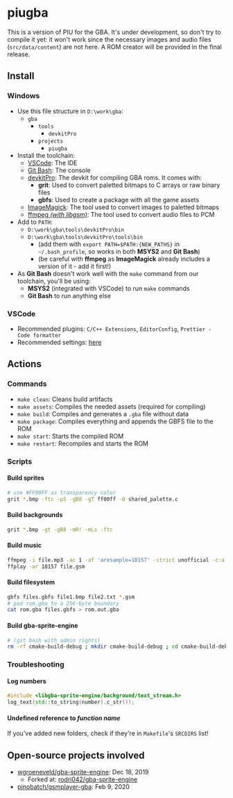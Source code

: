 # piugba

This is a version of PIU for the GBA. It's under development, so don't try to compile it yet: it won't work since the necessary images and audio files (`src/data/content`) are not here. A ROM creator will be provided in the final release.

## Install

### Windows

- Use this file structure in `D:\work\gba`:
	* `gba`
		* `tools`
			* `devkitPro`
		* `projects`
			* `piugba`
- Install the toolchain:
  * [VSCode](scripts/toolchain/programs/VSCodeSetup-x64-1.42.1.exe): The IDE
  * [Git Bash](scripts/toolchain/programs/Git-2.26.0-64-bit.exe): The console
  * [devkitPro](scripts/toolchain/programs/devkitProUpdater-3.0.3.exe): The devkit for compiling GBA roms. It comes with:
    * **grit**: Used to convert paletted bitmaps to C arrays or raw binary files
    * **gbfs**: Used to create a package with all the game assets
  * [ImageMagick](scripts/toolchain/programs/ImageMagick-7.0.10-3-Q16-x64-static.exe): The tool used to convert images to paletted bitmaps
  * [ffmpeg *(with libgsm)*](scripts/toolchain/programs/ffmpeg-3.3.3-win64-static.zip): The tool used to convert audio files to PCM
- Add to `PATH`:
  * `D:\work\gba\tools\devkitPro\bin`
  * `D:\work\gba\tools\devkitPro\tools\bin`
	  * (add them with `export PATH=$PATH:{NEW_PATHS}` in `~/.bash_profile`, so works in both **MSYS2** and **Git Bash**)
    * (be careful with **ffmpeg** as **ImageMagick** already includes a version of it - add it first!)
- As **Git Bash** doesn't work well with the `make` command from our toolchain, you'll be using:
  * **MSYS2** (integrated with VSCode) to run `make` commands
  * **Git Bash** to run anything else

### VSCode

- Recommended plugins: `C/C++ Extensions`, `EditorConfig`, `Prettier - Code formatter`
- Recommended settings: [here](scripts/toolchain/vscode_settings.json)

## Actions

### Commands

- `make clean`: Cleans build artifacts
- `make assets`: Compiles the needed assets (required for compiling)
- `make build`: Compiles and generates a `.gba` file without data
- `make package`: Compiles everything and appends the GBFS file to the ROM
- `make start`: Starts the compiled ROM
- `make restart`: Recompiles and starts the ROM

### Scripts

#### Build sprites

```bash
# use #FF00FF as transparency color
grit *.bmp -ftc -pS -gB8 -gT ff00ff -O shared_palette.c
```

#### Build backgrounds

```bash
grit *.bmp -gt -gB8 -mR! -mLs -ftc
```

#### Build music

```bash
ffmpeg -i file.mp3 -ac 1 -af 'aresample=18157' -strict unofficial -c:a gsm file.gsm
ffplay -ar 18157 file.gsm
```

#### Build filesystem

```bash
gbfs files.gbfs file1.bmp file2.txt *.gsm
# pad rom.gba to a 256-byte boundary
cat rom.gba files.gbfs > rom.out.gba
```

#### Build gba-sprite-engine

```bash
# (git bash with admin rights)
rm -rf cmake-build-debug ; mkdir cmake-build-debug ; cd cmake-build-debug ; cmake ./../ -G "Unix Makefiles" ; make ; cp engine/libgba-sprite-engine.a ../../piugba/libs/libgba-sprite-engine/lib/libgba-sprite-engine.a ; cd ../
```

### Troubleshooting

#### Log numbers

```cpp
#include <libgba-sprite-engine/background/text_stream.h>
log_text(std::to_string(number).c_str());
```

#### Undefined reference to *function name*

If you've added new folders, check if they're in `Makefile`'s `SRCDIRS` list!

## Open-source projects involved

- [wgroeneveld/gba-sprite-engine](https://github.com/wgroeneveld/gba-sprite-engine): Dec 18, 2019
  * Forked at: [rodri042/gba-sprite-engine](https://github.com/rodri042/gba-sprite-engine)
- [pinobatch/gsmplayer-gba](https://github.com/pinobatch/gsmplayer-gba): Feb 9, 2020
